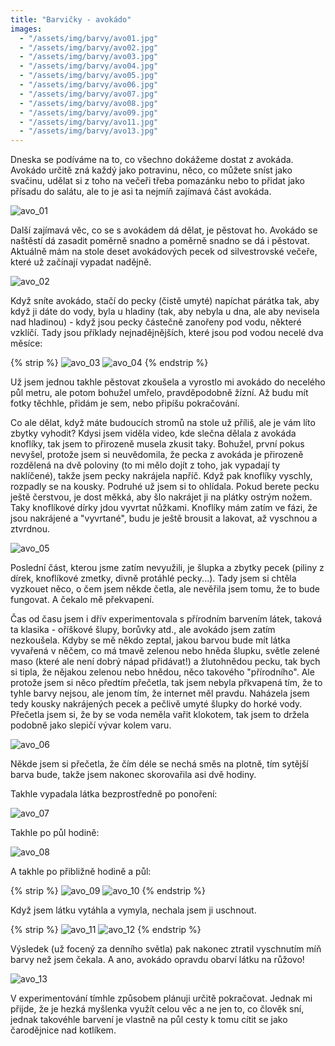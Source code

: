 ```yaml
---
title: "Barvičky - avokádo"
images:
  - "/assets/img/barvy/avo01.jpg"
  - "/assets/img/barvy/avo02.jpg"
  - "/assets/img/barvy/avo03.jpg"
  - "/assets/img/barvy/avo04.jpg"
  - "/assets/img/barvy/avo05.jpg"
  - "/assets/img/barvy/avo06.jpg"
  - "/assets/img/barvy/avo07.jpg"
  - "/assets/img/barvy/avo08.jpg"
  - "/assets/img/barvy/avo09.jpg"
  - "/assets/img/barvy/avo11.jpg"
  - "/assets/img/barvy/avo13.jpg"
---
```

<!--begin_excerpt-->
Dneska se podíváme na to, co všechno dokážeme dostat z avokáda. Avokádo určitě zná každý jako potravinu, něco, co můžete sníst jako svačinu, udělat si z toho na večeři třeba pomazánku nebo to přidat jako přísadu do salátu, ale to je asi ta nejmíň zajímavá část avokáda. 
<!--end_excerpt-->

![avo_01](/assets/img/barvy/avo01.jpg)

Další zajímavá věc, co se s avokádem dá dělat, je pěstovat ho. Avokádo se naštěstí dá zasadit poměrně snadno a poměrně snadno se dá i pěstovat. Aktuálně mám na stole deset avokádových pecek od silvestrovské večeře, které už začínají vypadat nadějně.

![avo_02](/assets/img/barvy/avo02.jpg)

Když sníte avokádo, stačí do pecky (čistě umyté) napíchat párátka tak, aby když ji dáte do vody, byla u hladiny (tak, aby nebyla u dna, ale aby nevisela nad hladinou) - když jsou pecky částečně zanořeny pod vodu, některé vzklíčí. Tady jsou příklady nejnadějnějších, které jsou pod vodou necelé dva měsíce: 

{% strip %}
![avo_03](/assets/img/barvy/avo03.jpg)
![avo_04](/assets/img/barvy/avo04.jpg)
{% endstrip %}

Už jsem jednou takhle pěstovat zkoušela a vyrostlo mi avokádo do necelého půl metru, ale potom bohužel umřelo, pravděpodobně žízní. Až budu mít fotky těchhle, přidám je sem, nebo připíšu pokračování.

Co ale dělat, když máte budoucích stromů na stole už příliš, ale je vám líto zbytky vyhodit? 
Kdysi jsem viděla video, kde slečna dělala z avokáda knoflíky, tak jsem to přirozeně musela zkusit taky. Bohužel, první pokus nevyšel, protože jsem si neuvědomila, že pecka z avokáda je přirozeně rozdělená na dvě poloviny (to mi mělo dojít z toho, jak vypadají ty naklíčené), takže jsem pecky nakrájela napříč. Když pak knoflíky vyschly, rozpadly se na kousky. Podruhé už jsem si to ohlídala. Pokud berete pecku ještě čerstvou, je dost měkká, aby šlo nakrájet ji na plátky ostrým nožem. Taky knoflíkové dírky jdou vyvrtat nůžkami. 
Knoflíky mám zatím ve fázi, že jsou nakrájené a "vyvrtané", budu je ještě brousit a lakovat, až vyschnou a ztvrdnou. 

![avo_05](/assets/img/barvy/avo05.jpg)

Poslední část, kterou jsme zatím nevyužili, je šlupka a zbytky pecek (piliny z dírek, knoflíkové zmetky, divně protáhlé pecky...). Tady jsem si chtěla vyzkouet něco, o čem jsem někde četla, ale nevěřila jsem tomu, že to bude fungovat. A čekalo mě překvapení. 

Čas od času jsem i dřív experimentovala s přírodním barvením látek, taková ta klasika - oříškové šlupy, borůvky atd., ale avokádo jsem zatím nezkoušela. Kdyby se mě někdo zeptal, jakou barvou bude mít látka vyvařená v něčem, co má tmavě zelenou nebo hněda šlupku, světle zelené maso (které ale není dobrý nápad přidávat!) a žlutohnědou pecku, tak bych si tipla, že nějakou zelenou nebo hnědou, něco takového "přírodního". Ale protože jsem si něco předtím přečetla, tak jsem nebyla přkvapená tím, že to tyhle barvy nejsou, ale jenom tím, že internet měl pravdu. 
Naházela jsem tedy kousky nakrájených pecek a pečlivě umyté šlupky do horké vody. Přečetla jsem si, že by se voda neměla vařit klokotem, tak jsem to držela podobně jako slepičí vývar kolem varu. 

![avo_06](/assets/img/barvy/avo06.jpg)

Někde jsem si přečetla, že čím déle se nechá směs na plotně, tím sytější barva bude, takže jsem nakonec skorovařila asi dvě hodiny. 

Takhle vypadala látka bezprostředně po ponoření: 

![avo_07](/assets/img/barvy/avo07.jpg)

Takhle po půl hodině: 

![avo_08](/assets/img/barvy/avo08.jpg)

A takhle po přibližně hodině a půl: 

{% strip %}
![avo_09](/assets/img/barvy/avo09.jpg)
![avo_10](/assets/img/barvy/avo10.jpg)
{% endstrip %}

Když jsem látku vytáhla a vymyla, nechala jsem ji uschnout. 

{% strip %}
![avo_11](/assets/img/barvy/avo11.jpg)
![avo_12](/assets/img/barvy/avo12.jpg)
{% endstrip %}

Výsledek (už focený za denního světla) pak nakonec ztratil vyschnutím míň barvy než jsem čekala. A ano, avokádo opravdu obarví látku na růžovo! 

![avo_13](/assets/img/barvy/avo13.jpg)

V experimentování tímhle způsobem plánuji určitě pokračovat. Jednak mi přijde, že je hezká myšlenka využít celou věc a ne jen to, co člověk sní, jednak takovéhle barvení je vlastně na půl cesty k tomu cítit se jako čarodějnice nad kotlíkem. 
